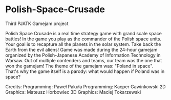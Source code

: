# Polish-Space-Crusade
Third PJATK Gamejam project

Polish Space Crusade is a real time strategy game with grand scale space battles! In the game you play as the commander of the Polish space units. Your goal is to recapture all the planets in the solar system. Take back the Earth from the evil aliens!
Game was made during the 24-hour gamejam organized by the Polish-Japanese Academy of Information Technology in Warsaw. Out of multiple contenders and teams, our team was the one that won the gamejam! The theme of the gamejam was: "Poland in space". That's why the game itself is a parody: what would happen if Poland was in space?

Credits: 
  Programming: Paweł Pakuła 
  Programming: Kacper Gawinkowski 
  2D Graphics: Mateusz Horbowiec 
  3D Graphics: Maciej Tokarzewski

